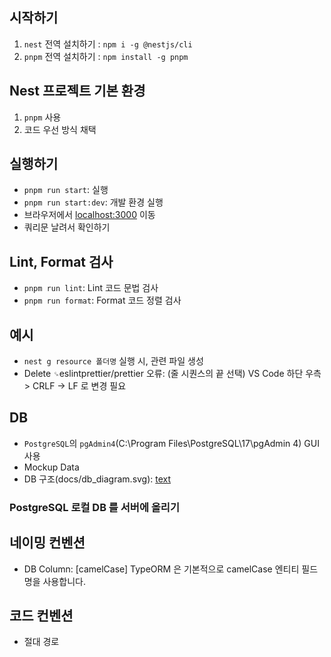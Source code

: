 ## 시작하기
1. `nest` 전역 설치하기 : `npm i -g @nestjs/cli`
2. `pnpm` 전역 설치하기 : `npm install -g pnpm`

## Nest 프로젝트 기본 환경
1. `pnpm` 사용
2. 코드 우선 방식 채택

## 실행하기
- `pnpm run start`: 실행
- `pnpm run start:dev`: 개발 환경 실행
- 브라우저에서 [localhost:3000](http://localhost:3000/graphql) 이동
- 쿼리문 날려서 확인하기

## Lint, Format 검사
- `pnpm run lint`: Lint 코드 문법 검사
- `pnpm run format`: Format 코드 정렬 검사

## 예시
- `nest g resource 폴더명` 실행 시, 관련 파일 생성
- Delete `␍`eslintprettier/prettier 오류: (줄 시퀀스의 끝 선택) VS Code 하단 우측 > CRLF -> LF 로 변경 필요

## DB
- `PostgreSQL`의 `pgAdmin4`(C:\Program Files\PostgreSQL\17\pgAdmin 4) GUI 사용
- Mockup Data
- DB 구조(docs/db_diagram.svg): [text](https://dbdiagram.io/d/68468226058073439759dbef)

### PostgreSQL 로컬 DB 를 서버에 올리기


## 네이밍 컨벤션
- DB Column: [camelCase] TypeORM 은 기본적으로 camelCase 엔티티 필드명을 사용합니다.

## 코드 컨벤션
- 절대 경로